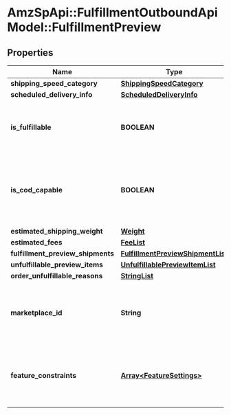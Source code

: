 # AmzSpApi::FulfillmentOutboundApiModel::FulfillmentPreview

## Properties
Name | Type | Description | Notes
------------ | ------------- | ------------- | -------------
**shipping_speed_category** | [**ShippingSpeedCategory**](ShippingSpeedCategory.md) |  | 
**scheduled_delivery_info** | [**ScheduledDeliveryInfo**](ScheduledDeliveryInfo.md) |  | [optional] 
**is_fulfillable** | **BOOLEAN** | When true, this fulfillment order preview is fulfillable. | 
**is_cod_capable** | **BOOLEAN** | When true, this fulfillment order preview is for COD (Cash On Delivery). | 
**estimated_shipping_weight** | [**Weight**](Weight.md) |  | [optional] 
**estimated_fees** | [**FeeList**](FeeList.md) |  | [optional] 
**fulfillment_preview_shipments** | [**FulfillmentPreviewShipmentList**](FulfillmentPreviewShipmentList.md) |  | [optional] 
**unfulfillable_preview_items** | [**UnfulfillablePreviewItemList**](UnfulfillablePreviewItemList.md) |  | [optional] 
**order_unfulfillable_reasons** | [**StringList**](StringList.md) |  | [optional] 
**marketplace_id** | **String** | The marketplace the fulfillment order is placed against. | 
**feature_constraints** | [**Array&lt;FeatureSettings&gt;**](FeatureSettings.md) | A list of features and their fulfillment policies to apply to the order. | [optional] 

